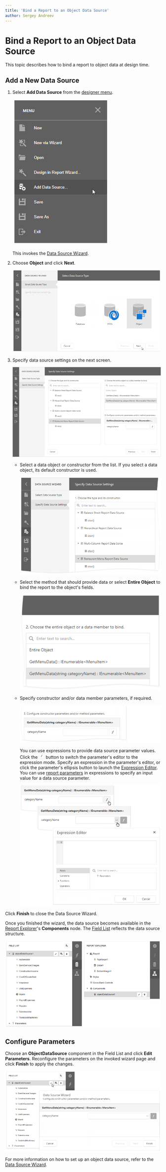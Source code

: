 ```yaml
---
title: 'Bind a Report to an Object Data Source'
author: Sergey Andreev
---
```


# Bind a Report to an Object Data Source

This topic describes how to bind a report to object data at design time.

## Add a New Data Source

1. Select **Add Data Source** from the [designer menu](../report-designer-tools/menu.md).
	
    ![](../../../images/eurd-web-choose-data-source.png)

    This invokes the [Data Source Wizard](../report-designer-tools/data-source-wizard.md).

2. Choose **Object** and click **Next**.
	
    ![](../../../images/eurd-web-data-source-object.png)

3. Specify data source settings on the next screen.

    ![](../../../images/eurd-datasource-wizard-object-datasource.png)

    * Select a data object or constructor from the list. If you select a data object, its default constructor is used.

        ![](../../../images/eurd-datasource-wizard-object-datasource-select-object.png)

    * Select the method that should provide data or select **Entire Object** to bind the report to the object's fields.

        ![](../../../images/eurd-report-wizard-object-datasource-select-member.png)

    * Specify constructor and/or data member parameters, if required.

        ![](../../../images/eurd-report-wizard-object-datasource-configure-parameters.png)

        You can use expressions to provide data source parameter values. Click the ![](../../../images/eurd-report-wizard-object-datasource-f-button.png) button to switch the parameter's editor to the expression mode. Specify an expression in the parameter's editor, or click the parameter's ellipsis button to launch the [Expression Editor](../report-designer-tools/expression-editor.md). You can use [report parameters](../shape-report-data/use-report-parameters.md) in expressions to specify an input value for a data source parameter.

        ![](../../../images/eurd-report-wizard-object-datasource-configure-parameters-expression.png)

Click **Finish** to close the Data Source Wizard.

Once you finished the wizard, the data source becomes available in the [Report Explorer](../report-designer-tools/ui-panels/report-explorer.md)'s **Components** node. The [Field List](../report-designer-tools/ui-panels/field-list.md) reflects the data source structure.

![](../../../images/eurd-report-wizard-object-datasource-result.png)

## Configure Parameters

Choose an **ObjectDataSource** component in the Field List and click **Edit Parameters**. Reconfigure the parameters on the invoked wizard page and click **Finish** to apply the changes.

![](../../../images/eurd-web-data-source-wizard-object-edit-parameters.png)

For more information on how to set up an object data source, refer to the [Data Source Wizard](../report-designer-tools/data-source-wizard.md).
